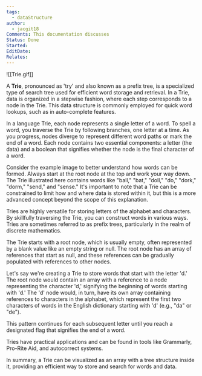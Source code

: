 ```yaml
---
tags:
  - dataStructure
author:
  - jacgit18
Comments: This documentation discusses
Status: Done
Started: 
EditDate: 
Relates:
---
```

![[Trie.gif]]

A **Trie**, pronounced as 'try' and also known as a prefix tree, is a specialized type of search tree used for efficient word storage and retrieval. In a Trie, data is organized in a stepwise fashion, where each step corresponds to a node in the Trie. This data structure is commonly employed for quick word lookups, such as in auto-complete features.

In a language Trie, each node represents a single letter of a word. To spell a word, you traverse the Trie by following branches, one letter at a time. As you progress, nodes diverge to represent different word paths or mark the end of a word. Each node contains two essential components: a letter (the data) and a boolean that signifies whether the node is the final character of a word.

Consider the example image to better understand how words can be formed. Always start at the root node at the top and work your way down. The Trie illustrated here contains words like "ball," "bat," "doll," "do," "dork," "dorm," "send," and "sense." It's important to note that a Trie can be constrained to limit how and where data is stored within it, but this is a more advanced concept beyond the scope of this explanation.

Tries are highly versatile for storing letters of the alphabet and characters. By skillfully traversing the Trie, you can construct words in various ways. Tries are sometimes referred to as prefix trees, particularly in the realm of discrete mathematics.

The Trie starts with a root node, which is usually empty, often represented by a blank value like an empty string or null. The root node has an array of references that start as null, and these references can be gradually populated with references to other nodes.

Let's say we're creating a Trie to store words that start with the letter 'd.' The root node would contain an array with a reference to a node representing the character 'd,' signifying the beginning of words starting with 'd.' The 'd' node would, in turn, have its own array containing references to characters in the alphabet, which represent the first two characters of words in the English dictionary starting with 'd' (e.g., "da" or "de").

This pattern continues for each subsequent letter until you reach a designated flag that signifies the end of a word.

Tries have practical applications and can be found in tools like Grammarly, Pro-Rite Aid, and autocorrect systems.

In summary, a Trie can be visualized as an array with a tree structure inside it, providing an efficient way to store and search for words and data.